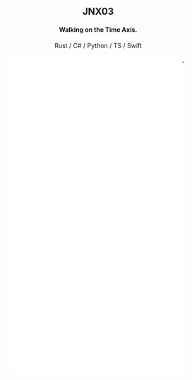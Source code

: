 <h2 align="center">JNX03</h2>

<h4 align="center">Walking on the Time Axis.</h4>

<p align="center">Rust / C# / Python / TS / Swift</p>

<p align="center">
  <a href="#">
    <img width="400" align="top" src="./github-metrics-left.svg" />
  </a>
  &emsp;
  <a href="#">
    <img width="400" align="top" src="./github-metrics-right.svg" />
  </a>
</p>
